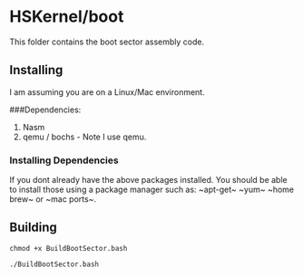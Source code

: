# HSKernel/boot

This folder contains the boot sector assembly code.


## Installing

I am assuming you are on a Linux/Mac environment. 

###Dependencies:
1. Nasm
2. qemu / bochs - Note I use qemu.

### Installing Dependencies

If you dont already have the above packages installed. You should be able to install those using a package manager such as: ~apt-get~ ~yum~ ~home brew~ or ~mac ports~.

## Building 

~~~~
chmod +x BuildBootSector.bash

./BuildBootSector.bash
~~~~
